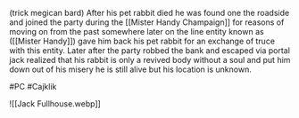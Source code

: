 (trick megican bard)
After his pet rabbit died he was found one the roadside and joined the party during the [[Mister Handy Champaign]] for reasons of moving on from the past somewhere later on the line entity known as ([[Mister Handy]]) gave him back his pet rabbit for an exchange of truce with this entity.
Later after the party robbed the bank and escaped via portal jack realized that his rabbit is only a revived body without a soul and put him down out of his misery he is still alive but his location is unknown.

#PC #Cajklik 

![[Jack Fullhouse.webp]]